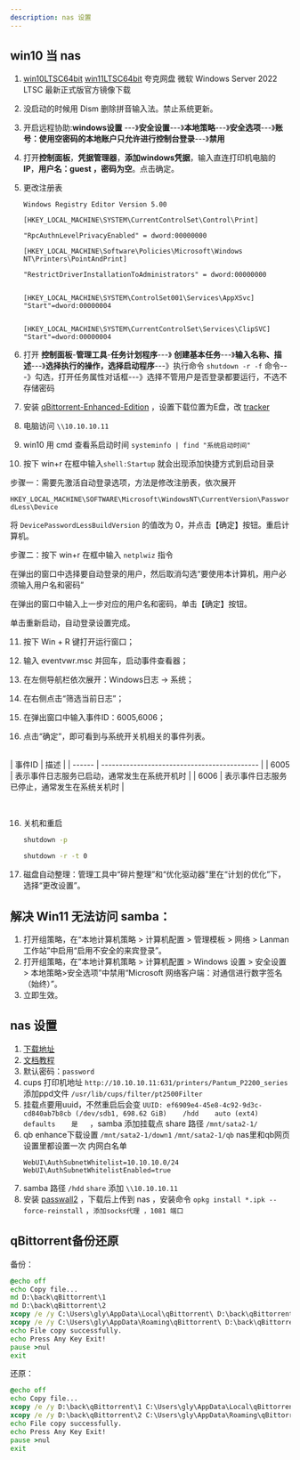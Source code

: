 ```yaml
---
description: nas 设置
---
```

## win10 当 nas

1. [win10LTSC64bit](magnet:?xt=urn:btih:366ADAA52FB3639B17D73718DD5F9E3EE9477B40&dn=SW_DVD9_WIN_ENT_LTSC_2021_64BIT_ChnSimp_MLF_X22-84402.ISO&xl=5044211712) [win11LTSC64bit](magnet:?xt=urn:btih:b84e74c1dbcc88a02c5b24a6f84383f353a2e1dd&dn=zh-cn_windows_11_enterprise_ltsc_2024_x64_dvd_cff9cd2d.iso&xl=5287520256) 夸克网盘 微软 Windows Server 2022 LTSC 最新正式版官方镜像下载

2. 没启动的时候用 Dism 删除拼音输入法。禁止系统更新。

3. 开启远程协助:**windows设置** ---》**安全设置**---》**本地策略**---》**安全选项**---》**账号：使用空密码的本地账户只允许进行控制台登录**---》**禁用**

4. 打开**控制面板**，**凭据管理器**，**添加windows凭据**，输入直连打印机电脑的**IP**，**用户名：guest ，密码为空**。点击确定。

5. 更改注册表
   ```text
   Windows Registry Editor Version 5.00
   
   [HKEY_LOCAL_MACHINE\SYSTEM\CurrentControlSet\Control\Print]
   
   "RpcAuthnLevelPrivacyEnabled" = dword:00000000
   
   [HKEY_LOCAL_MACHINE\Software\Policies\Microsoft\Windows NT\Printers\PointAndPrint]
   
   "RestrictDriverInstallationToAdministrators" = dword:00000000
   
   
   [HKEY_LOCAL_MACHINE\SYSTEM\ControlSet001\Services\AppXSvc]
   "Start"=dword:00000004
   
   
   [HKEY_LOCAL_MACHINE\SYSTEM\CurrentControlSet\Services\ClipSVC]
   "Start"=dword:00000004
   ```

6. 打开 **控制面板**-**管理工具**-**任务计划程序**---》 **创建基本任务**---》**输入名称、描述**---》**选择执行的操作，选择启动程序**---》执行命令 `shutdown -r -f` 命令---》勾选，打开任务属性对话框---》选择不管用户是否登录都要运行，不选不存储密码

7. 安装 [qBittorrent-Enhanced-Edition](https://github.com/c0re100/qBittorrent-Enhanced-Edition/releases) ，设置下载位置为E盘，改 [tracker](https://cf.trackerslist.com/all.txt)

8. 电脑访问 `\\10.10.10.11`

9. win10 用 cmd 查看系启动时间 `systeminfo | find "系统启动时间"`

10. 按下 win+r 在框中输入`shell:Startup` 就会出现添加快捷方式到启动目录

   步骤一：需要先激活自动登录选项，方法是修改注册表，依次展开

   `HKEY_LOCAL_MACHINE\SOFTWARE\Microsoft\WindowsNT\CurrentVersion\PasswordLess\Device`

   将 `DevicePasswordLessBuildVersion` 的值改为 0，并点击【确定】按钮。重启计算机。

   步骤二：按下 win+r 在框中输入 `netplwiz` 指令

   在弹出的窗口中选择要自动登录的用户，然后取消勾选“要使用本计算机，用户必须输入用户名和密码”

   在弹出的窗口中输入上一步对应的用户名和密码，单击【确定】按钮。

   单击重新启动，自动登录设置完成。

11. 按下 Win + R 键打开运行窗口；

   12. 输入 eventvwr.msc 并回车，启动事件查看器；

   13. 在左侧导航栏依次展开：Windows日志 → 系统；

   14. 在右侧点击“筛选当前日志”；

   15. 在弹出窗口中输入事件ID：6005,6006；

   16. 点击“确定”，即可看到与系统开关机相关的事件列表。


​    
 | 事件ID | 描述                                         |
 | ------ | -------------------------------------------- |
 | 6005   | 表示事件日志服务已启动，通常发生在系统开机时 |
 | 6006   | 表示事件日志服务已停止，通常发生在系统关机时 |

​     

16. 关机和重启

    

    ```cmd
    shutdown -p
    ```

    ```cmd
    shutdown -r -t 0
    ```

    

17. 磁盘自动整理：管理工具中“碎片整理”和“优化驱动器”里在“计划的优化”下，选择“更改设置”。






## 解决 Win11 无法访问 samba：

1. 打开组策略，在“本地计算机策略 > 计算机配置 > 管理模板 > 网络 > Lanman 工作站”中启用“启用不安全的来宾登录”。
2. 打开组策略，在”本地计算机策略 > 计算机配置 > Windows 设置 > 安全设置 > 本地策略>安全选项”中禁用“Microsoft 网络客户端：对通信进行数字签名（始终）”。
3. 立即生效。



## nas 设置

1. [下载地址](https://fw.koolcenter.com/iStoreNAS/x86_64_efi/)
2. [文档教程](https://doc.linkease.com/zh/guide/istoreos/)
3. 默认密码：`password`
4. cups 打印机地址 `http://10.10.10.11:631/printers/Pantum_P2200_series` 添加ppd文件 `/usr/lib/cups/filter/pt2500Filter`
5. 挂载点要用uuid，不然重启后会变 `UUID: ef6909e4-45e8-4c92-9d3c-cd840ab7b8cb (/dev/sdb1, 698.62 GiB)	/hdd	auto (ext4)	defaults	是	`，samba 添加挂载点 share 路径 `/mnt/sata2-1/`
6. qb enhance下载设置  `/mnt/sata2-1/down1` `/mnt/sata2-1/qb` nas里和qb网页设置里都设置一次 内网白名单
   ```text
   WebUI\AuthSubnetWhitelist=10.10.10.0/24
   WebUI\AuthSubnetWhitelistEnabled=true
   ```
7. samba 路径 `/hdd` `share` 添加 `\\10.10.10.11`
8. 安装 [passwall2](https://github.com/xiaorouji/openwrt-passwall2/releases) ，下载后上传到 nas ，安装命令 `opkg install *.ipk --force-reinstall` ，`添加socks代理 ，1081 端口`

##  qBittorrent备份还原

备份：
```cmd
@echo off
echo Copy file...
md D:\back\qBittorrent\1
md D:\back\qBittorrent\2
xcopy /e /y C:\Users\gly\AppData\Local\qBittorrent\ D:\back\qBittorrent\1
xcopy /e /y C:\Users\gly\AppData\Roaming\qBittorrent\ D:\back\qBittorrent\2
echo File copy successfully.
echo Press Any Key Exit!
pause >nul
exit
```

还原：
```cmd
@echo off
echo Copy file...
xcopy /e /y D:\back\qBittorrent\1 C:\Users\gly\AppData\Local\qBittorrent\ 
xcopy /e /y D:\back\qBittorrent\2 C:\Users\gly\AppData\Roaming\qBittorrent\
echo File copy successfully.
echo Press Any Key Exit!
pause >nul
exit
```